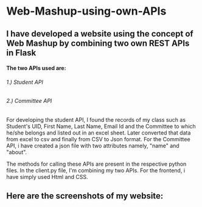 # Web-Mashup-using-own-APIs

## I have developed a website using the concept of Web Mashup by combining two own REST APIs in Flask

#### The two APIs used are:
###### 1.) Student API 
###### 2.) Committee API

For developing the student API, I found the records of my class such as Student's UID, First Name, Last Name, Email Id and the Committee to which he/she belongs and listed out in an excel sheet. Later converted that data from excel to csv and finally from CSV to Json format.
For the Committee API, i have created a json file with two attributes namely, "name" and "about". 

The methods for calling these APIs are present in the respective python files. In the client.py file, I'm combining my two APIs. 
For the frontend, i have simply used Html and CSS.

## Here are the screenshots of my website:
